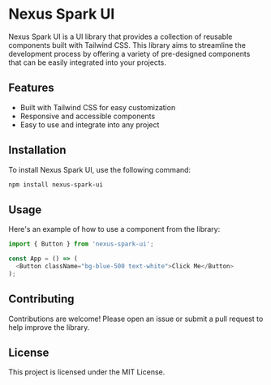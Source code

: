 # Nexus Spark UI

Nexus Spark UI is a UI library that provides a collection of reusable components built with Tailwind CSS. This library aims to streamline the development process by offering a variety of pre-designed components that can be easily integrated into your projects.

## Features
- Built with Tailwind CSS for easy customization
- Responsive and accessible components
- Easy to use and integrate into any project

## Installation
To install Nexus Spark UI, use the following command:
```bash
npm install nexus-spark-ui
```

## Usage
Here's an example of how to use a component from the library:
```javascript
import { Button } from 'nexus-spark-ui';

const App = () => (
  <Button className="bg-blue-500 text-white">Click Me</Button>
);
```

## Contributing
Contributions are welcome! Please open an issue or submit a pull request to help improve the library.

## License
This project is licensed under the MIT License.